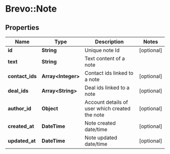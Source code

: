 # Brevo::Note

## Properties
Name | Type | Description | Notes
------------ | ------------- | ------------- | -------------
**id** | **String** | Unique note Id | [optional] 
**text** | **String** | Text content of a note | 
**contact_ids** | **Array&lt;Integer&gt;** | Contact ids linked to a note | [optional] 
**deal_ids** | **Array&lt;String&gt;** | Deal ids linked to a note | [optional] 
**author_id** | **Object** | Account details of user which created the note | [optional] 
**created_at** | **DateTime** | Note created date/time | [optional] 
**updated_at** | **DateTime** | Note updated date/time | [optional] 


